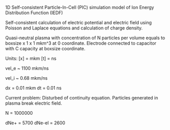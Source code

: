 1D Self-consistent Particle-In-Cell (PIC) simulation model of Ion Energy Distribution Function (IEDF)

Self-consistent calculation of electric potential and electric field using Poisson and Laplace equations and calculation of charge density.

Quasi-neutral plasma with concentration of N particles per volume equals to boxsize x 1 x 1 mkm^3 at 0 coordinate. Electrode connected to capacitor with C capacity at boxsize coordinate.

Units:
[x] = mkm
[t] = ns

vel_e ~ 1100 mkm/ns

vel_i ~ 0.68 mkm/ns

dx = 0.01 mkm
dt = 0.01 ns


Current problem:
Disturbed of continuity equation. Particles generated in plasma break electric field.

N = 1000000

dNe+ = 5700
dNe-el = 2600
